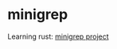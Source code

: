 # minigrep
Learning rust: [minigrep project](https://doc.rust-lang.org/book/ch12-00-an-io-project.html)

